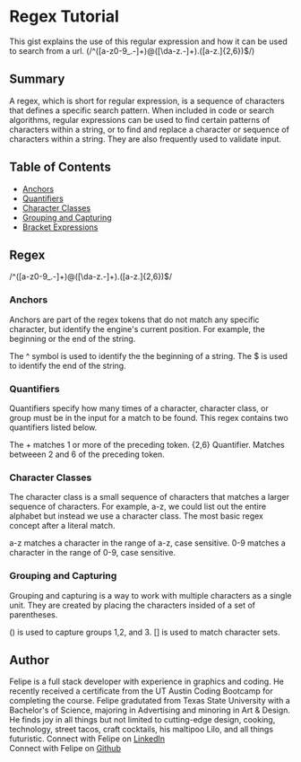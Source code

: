 # Regex Tutorial

This gist explains the use of this regular expression and how it can be used to search from a url.  (/^([a-z0-9_\.-]+)@([\da-z\.-]+)\.([a-z\.]{2,6})$/)

## Summary

A regex, which is short for regular expression, is a sequence of characters that defines a specific search pattern. When included in code or search algorithms, regular expressions can be used to find certain patterns of characters within a string, or to find and replace a character or sequence of characters within a string. They are also frequently used to validate input.

## Table of Contents

- [Anchors](#anchors)
- [Quantifiers](#quantifiers)
- [Character Classes](#character-classes)
- [Grouping and Capturing](#grouping-and-capturing)
- [Bracket Expressions](#bracket-expressions)


## Regex 
/^([a-z0-9_\.-]+)@([\da-z\.-]+)\.([a-z\.]{2,6})$/

### Anchors
Anchors are part of the regex tokens that do not match any specific character, but identify the engine's current position. For example, the beginning or the end of the string. 

The ^ symbol is used to identify the the beginning of a string. 
The $ is used to identify the end of the string. 

### Quantifiers
Quantifiers specify how many times of a character, character class, or group must be in the input for a match to be found. This regex contains two quantifiers listed below.

The + matches 1 or more of the preceding token. 
{2,6} Quantifier. Matches betweeen 2 and 6 of the preceding token.

### Character Classes
The character class is a small sequence of characters that matches a larger sequence of characters. For example, a-z, we could list out the entire alphabet but instead we use a character class. The most basic regex concept after a literal match.

a-z matches a character in the range of a-z, case sensitive.
0-9 matches a character in the range of 0-9, case sensitive.

### Grouping and Capturing
Grouping and capturing is a way to work with multiple characters as a single unit. They are created by placing the characters insided of a set of parentheses. 

() is used to capture groups 1,2, and 3.
[] is used to match character sets.

## Author

Felipe is a full stack developer with experience in graphics and coding. He recently received a certificate from the UT Austin Coding Bootcamp for completing the course. Felipe gradutated from Texas State University with a Bachelor's of Science, majoring in Advertising and minoring in Art & Design. He finds joy in all things but not limited to cutting-edge design, cooking, technology, street tacos, craft cocktails, his maltipoo Lilo, and all things futuristic.
Connect with Felipe on [LinkedIn](https://www.linkedin.com/in/felipe-mendoza-zintzun-40b28a232/) <br>
Connect with Felipe on [Github](https://github.com/felipezintzun)
